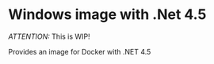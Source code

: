 # Windows image with .Net 4.5

_ATTENTION:_ This is WIP!

Provides an image for Docker with .NET 4.5
